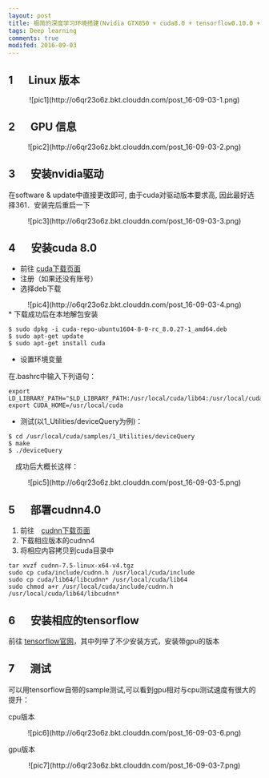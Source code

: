 ```yaml
---
layout: post
title: 极简的深度学习环境搭建(Nvidia GTX850 + cuda8.0 + tensorflow0.10.0 + ubuntu 16.04)
tags: Deep learning
comments: true
modifed: 2016-09-03
---
```


## 1 &emsp; Linux 版本
<center>![pic1](http://o6qr23o6z.bkt.clouddn.com/post_16-09-03-1.png)</center>

## 2 &emsp; GPU 信息
<center>![pic2](http://o6qr23o6z.bkt.clouddn.com/post_16-09-03-2.png)</center>

## 3 &emsp; 安装nvidia驱动
在software & update中直接更改即可, 由于cuda对驱动版本要求高, 因此最好选择361．安装完后重启一下
<center>![pic3](http://o6qr23o6z.bkt.clouddn.com/post_16-09-03-3.png)</center>

## 4 &emsp; 安装cuda 8.0
* 前往 [cuda下载页面](https://developer.nvidia.com/cuda-release-candidate-download)
* 注册（如果还没有账号）
* 选择deb下载
<center>![pic4](http://o6qr23o6z.bkt.clouddn.com/post_16-09-03-4.png)</center>
* 下载成功后在本地解包安装

```linux
$ sudo dpkg -i cuda-repo-ubuntu1604-8-0-rc_8.0.27-1_amd64.deb
$ sudo apt-get update
$ sudo apt-get install cuda
```

* 设置环境变量
<p>在.bashrc中输入下列语句：</p>

```
export LD_LIBRARY_PATH="$LD_LIBRARY_PATH:/usr/local/cuda/lib64:/usr/local/cuda/extras/CUPTI/lib64"
export CUDA_HOME=/usr/local/cuda
```

* 测试(以1_Utilities/deviceQuery为例)：

```
$ cd /usr/local/cuda/samples/1_Utilities/deviceQuery
$ make
$ ./deviceQuery
```
&emsp;成功后大概长这样：
<center>![pic5](http://o6qr23o6z.bkt.clouddn.com/post_16-09-03-5.png)</center>


## 5 &emsp; 部署cudnn4.0
1. 前往　[cudnn下载页面](https://developer.nvidia.com/cudnn)
2. 下载相应版本的cudnn4
3. 将相应内容拷贝到cuda目录中

```
tar xvzf cudnn-7.5-linux-x64-v4.tgz
sudo cp cuda/include/cudnn.h /usr/local/cuda/include
sudo cp cuda/lib64/libcudnn* /usr/local/cuda/lib64
sudo chmod a+r /usr/local/cuda/include/cudnn.h /usr/local/cuda/lib64/libcudnn*
```

## 6 &emsp; 安装相应的tensorflow
前往 [tensorflow官网](https://www.tensorflow.org/versions/r0.10/get_started/os_setup.html)，其中列举了不少安装方式，安装带gpu的版本

## 7 &emsp; 测试
可以用tensorflow自带的sample测试,可以看到gpu相对与cpu测试速度有很大的提升：
<p> cpu版本 </p>
<center>![pic6](http://o6qr23o6z.bkt.clouddn.com/post_16-09-03-6.png)</center>
<p> gpu版本 </p>
<center>![pic7](http://o6qr23o6z.bkt.clouddn.com/post_16-09-03-7.png)</center>
